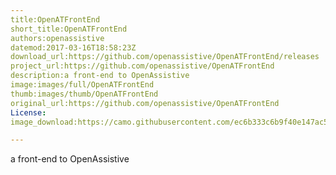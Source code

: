 ```yaml
---
title:OpenATFrontEnd
short_title:OpenATFrontEnd
authors:openassistive
datemod:2017-03-16T18:58:23Z
download_url:https://github.com/openassistive/OpenATFrontEnd/releases
project_url:https://github.com/openassistive/OpenATFrontEnd
description:a front-end to OpenAssistive
image:images/full/OpenATFrontEnd
thumb:images/thumb/OpenATFrontEnd
original_url:https://github.com/openassistive/OpenATFrontEnd
License:
image_download:https://camo.githubusercontent.com/ec6b333c6b9f40e147ac51e44af5173efd614a0d/68747470733a2f2f7472617669732d63692e6f72672f6f70656e6173736973746976652f4f70656e415446726f6e74456e642e7376673f6272616e63683d6d6173746572

---
```

a front-end to OpenAssistive